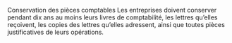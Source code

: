 Conservation des pièces comptables
Les entreprises doivent conserver pendant dix ans au moins leurs livres de comptabilité, les lettres qu’elles reçoivent, les copies des lettres qu’elles adressent, ainsi que toutes pièces justificatives de leurs opérations.